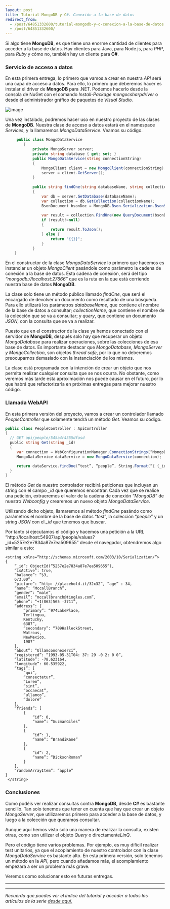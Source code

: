 ```yaml
---
layout: post
title: Tutorial MongoDB y C#. Conexión a la base de datos
redirect_from:
  - /post/64851332600/tutorial-mongodb-y-c-conexion-a-la-base-de-datos.html
  - /post/64851332600/
---
```


Si algo tiene **MongoDB**, es que tiene una enorme cantidad de clientes
para acceder a la base de datos. Hay clientes para Java, para Node.js,
para *PHP*, para *Ruby* y cómo no, también hay un cliente para **C#**. 


### Servicio de acceso a datos

En esta primera entrega, lo primero que vamos a crear en nuestra *API*
será una capa de acceso a datos. Para ello, lo primero que deberemos
hacer es instalar el driver de **MongoDB** para .NET. Podemos hacerlo
desde la consola de NuGet con el comando *Install-Package
mongocsharpdriver* o desde el administrador gráfico de paquetes de
*Visual Studio.*

![image](http://31.media.tumblr.com/ca92ccacace1ed4c0762d064987edcd9/tumblr_inline_mv40nkEAbp1sno6e9.png)

Una vez instalado, podremos hacer uso en nuestro proyecto de las clases
de **MongoDB**. Nuestra clase de acceso a datos estará en el namespace
*Services*, y la llamaremos *MongoDataService*. Veamos su código.


```csharp
     public class MongoDataService
        {
            private MongoServer server;
            private string database { get; set; }
            public MongoDataService(string connectionString)
            {
                MongoClient client = new MongoClient(connectionString);
                server = client.GetServer();
            }
            
            public string findOne(string databaseName, string collectionName, string query)
            {
                var db = server.GetDatabase(databaseName);
                var collection = db.GetCollection(collectionName);
                BsonDocument bsonDoc = MongoDB.Bson.Serialization.BsonSerializer.Deserialize<BsonDocument>(query);
                
                var result = collection.FindOne(new QueryDocument(bsonDoc));
                if (result!=null)
                {
                    return result.ToJson();
                } else {
                    return "{{}}";
                }
            }
    }
```

En el constructor de la clase *MongoDataService* lo primero que hacemos
es instanciar un objeto *MongoClient* pasándole como parámetro la cadena
de conexión a la base de datos. Esta cadena de conexión, será del tipo
*“mongodb://localhost:27666”* que es la ruta en la que está corriendo
nuestra base de datos **MongoDB**.

La clase solo tiene un método público llamado *findOne*, que será el
encargado de devolver un documento como resultado de una búsqueda. Para
ello utilizará los parámetros *databaseName*, que contiene el nombre de
la base de datos a consultar; *collectionName*, que contiene el nombre
de la colección que se va a consultar; y *query*, que contiene un
documento *JSON*, con la consulta que se va a realizar.

Puesto que en el constructor de la clase ya hemos conectado con el
servidor de **MongoDB**, después solo hay que recuperar un objeto
*MongoDatabase* para realizar operaciones, sobre las colecciones de esa
base de datos. Es importante destacar que *MongoDatabase, MongoServer y
MongoCollection*, son objetos *thread safe*, por lo que no deberemos
preocuparnos demasiado con la instanciación de los mismos.

La clase está programada con la intención de crear un objeto que nos
permita realizar cualquier consulta que se nos ocurra. No obstante, como
veremos más tarde esta aproximación nos puede causar en el futuro, por
lo que habrá que refactorizarla en próximas entregas para mejorar
nuestro código.

### Llamada WebAPI

En esta primera versión del proyecto, vamos a crear un controlador
llamado *PeopleController* que solamente tendrá un método *Get*. Veamos
su código.

```csharp
public class PeopleController : ApiController
{
  // GET api/people/545a4r4555dfasd
  public string Get(string _id)
  {
     var connection = WebConfigurationManager.ConnectionStrings[“MongoDB”].ToString();    
     MongoDataService dataService = new MongoDataService(connection);

     return dataService.findOne(“test”, “people”, String.Format(“{ {_id: ObjectId("{0}") } }”, _id));
  }        
}
```

El método *Get* de nuestro controlador recibirá peticiones que incluyan
un *string* con el campo *_id* que queremos encontrar. Cada vez que se
realice una petición, extraeremos el valor de la cadena de conexión
*“MongoDB”* de nuestro *Webconfig* y crearemos un nuevo objeto
*MongoDataService*. 

Utilizando dicho objeto, llamaremos al método *findOne* pasándo como
parámetros el nombre de la base de datos “*test*”, la colección
“*people*” y un *string* *JSON* con el *_id* que tenemos que buscar.

Por tanto si ejecutamos el código y hacemos una petición a la URL
“http://localhost:54907/api/people/values?_id=5257e2e7834a87e7ea509655”
desde el navegador, obtendremos algo similar a esto:

```
<string xmlns=“http://schemas.microsoft.com/2003/10/Serialization/”>
{
    “_id”: ObjectId(“5257e2e7834a87e7ea509655”),
    “isActive”: true,
    “balance”: “$3,
    673.00”,
    “picture”: “http: //placehold.it/32x32”, “age” : 34,
    “name”: “MccallBranch”,
    “gender”: “male”,
    “email”: “mccallbranch@tingles.com”,
    “phone”: “+1(863)565 -3711”,
    “address”: {
        “primary”: “974LakePlace,
        Terlingua,
        Kentucky,
        6387”,
        “secondary”: “709HalleckStreet,
        Watrous,
        NewMexico,
        1907”
    },
    “about”: “Ullamcononexerci”,
    “registered”: “1993-05-31T04: 37: 29 -0 2: 0 0”,
    “latitude”: -78.623164,
    “longitude”: 60.535922,
    “tags”: [
        “qui”,
        “consectetur”,
        “Lorem”,
        “sint”,
        “occaecat”,
        “ullamco”,
        “dolore”
    ],
    “friends”: [
        {
            “id”: 0,
            “name”: “GuzmanGiles”
        },
        {
            “id”: 1,
            “name”: “BrandiKane”
        },
        {
            “id”: 2,
            “name”: “DicksonRoman”
        }
    ],
    “randomArrayItem”: “apple”
}
 </string>
```

### Conclusiones

Como podéis ver realizar consultas contra **MongoDB**, desde **C#** es
bastante sencillo. Tan solo tenemos que tener en cuenta que hay que
crear un objeto *MongoServer*, que utilizaremos primero para acceder a
la base de datos, y luego a la colección que queramos consultar.

Aunque aquí hemos visto solo una manera de realizar la consulta,
existen otras, como son utilizar el objeto *Query* o directamente*LinQ*.

Pero el código tiene varios problemas. Por ejemplo, es muy difícil
realizar test unitarios, ya que el acoplamiento de nuestro controlador
con la clase *MongoDataService* es bastante alto. En esta primera
versión, solo tenemos un método en la *API*, pero cuando añadamos más,
el acomplamiento empezará a ser un problema más grave.

Veremos como solucionar esto en futuras entregas.

* * * * *

* * * * *

*Recuerda que puedes ver el índice del tutorial y acceder a todos los
artículos de la serie [desde aquí.](http://charlascylon.com/tutorialmongo)*